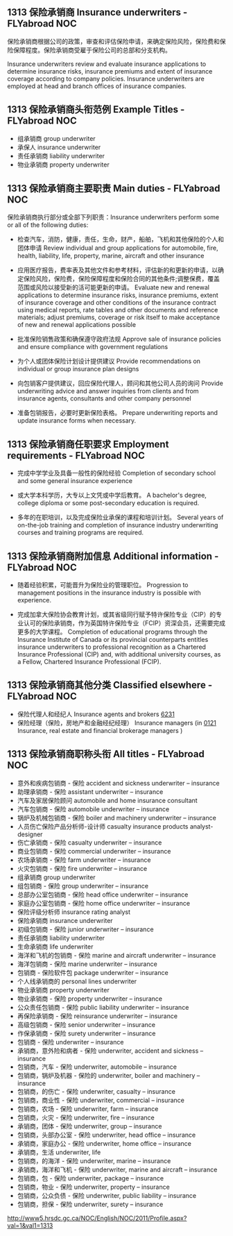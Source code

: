 ## 1313 保险承销商 Insurance underwriters - FLYabroad NOC

保险承销商根据公司的政策，审查和评估保险申请，来确定保险风险，保险费和保险保障程度。保险承销商受雇于保险公司的总部和分支机构。

Insurance underwriters review and evaluate insurance applications to determine insurance risks, insurance premiums and extent of insurance coverage according to company policies. Insurance underwriters are employed at head and branch offices of insurance companies.

## 1313 保险承销商头衔范例 Example Titles - FLYabroad NOC

* 组承销商 group underwriter
* 承保人 insurance underwriter
* 责任承销商 liability underwriter
* 物业承销商 property underwriter

## 1313 保险承销商主要职责 Main duties - FLYabroad NOC

保险承销商执行部分或全部下列职责：Insurance underwriters perform some or all of the following duties:

* 检查汽车，消防，健康，责任，生命，财产，船舶，飞机和其他保险的个人和团体申请
Review individual and group applications for automobile, fire, health, liability, life, property, marine, aircraft and other insurance

* 应用医疗报告，费率表及其他文件和参考材料，评估新的和更新的申请，以确定保险风险，保险费，保险保障程度和保险合同的其他条件;调整保费，覆盖范围或风险以接受新的活可能更新的申请。
Evaluate new and renewal applications to determine insurance risks, insurance premiums, extent of insurance coverage and other conditions of the insurance contract using medical reports, rate tables and other documents and reference materials; adjust premiums, coverage or risk itself to make acceptance of new and renewal applications possible

* 批准保险销售政策和确保遵守政府法规
Approve sale of insurance policies and ensure compliance with government regulations

* 为个人或团体保险计划设计提供建议
Provide recommendations on individual or group insurance plan designs

* 向包销客户提供建议，回应保险代理人，顾问和其他公司人员的询问
Provide underwriting advice and answer inquiries from clients and from insurance agents, consultants and other company personnel

* 准备包销报告，必要时更新保险表格。
Prepare underwriting reports and update insurance forms when necessary.

## 1313 保险承销商任职要求 Employment requirements - FLYabroad NOC

* 完成中学学业及具备一般性的保险经验
Completion of secondary school and some general insurance experience 
 
* 或大学本科学历，大专以上文凭或中学后教育。
A bachelor's degree, college diploma or some post-secondary education is required.

* 多年的在职培训，以及完成保险业承保的课程和培训计划。
Several years of on-the-job training and completion of insurance industry underwriting courses and training programs are required.

## 1313 保险承销商附加信息 Additional information - FLYabroad NOC

* 随着经验积累，可能晋升为保险业的管理职位。
Progression to management positions in the insurance industry is possible with experience.

* 完成加拿大保险协会教育计划，或其省级同行赋予特许保险专业（CIP）的专业认可的保险承销商，作为英国特许保险专业（FCIP）资深会员，还需要完成更多的大学课程。
Completion of educational programs through the Insurance Institute of Canada or its provincial counterparts entitles insurance underwriters to professional recognition as a Chartered Insurance Professional (CIP) and, with additional university courses, as a Fellow, Chartered Insurance Professional (FCIP).

## 1313 保险承销商其他分类 Classified elsewhere - FLYabroad NOC

* 保险代理人和经纪人 Insurance agents and brokers [6231](6231)
* 保险经理（保险，房地产和金融经纪经理） Insurance managers (in [0121](0121) Insurance, real estate and financial brokerage managers )

## 1313 保险承销商职称头衔 All titles - FLYabroad NOC

* 意外和疾病包销商 - 保险 accident and sickness underwriter – insurance
* 助理承销商 - 保险 assistant underwriter – insurance
* 汽车及家居保险顾问 automobile and home insurance consultant
* 汽车包销商 - 保险 automobile underwriter – insurance
* 锅炉及机械包销商 - 保险 boiler and machinery underwriter – insurance
* 人员伤亡保险产品分析师-设计师 casualty insurance products analyst-designer
* 伤亡承销商 - 保险 casualty underwriter – insurance
* 商业包销商 - 保险 commercial underwriter – insurance
* 农场承销商 - 保险 farm underwriter – insurance
* 火灾包销商 - 保险 fire underwriter – insurance
* 组承销商 group underwriter
* 组包销商 - 保险 group underwriter – insurance
* 总部办公室包销商 - 保险 head office underwriter – insurance
* 家庭办公室包销商 - 保险 home office underwriter – insurance
* 保险评级分析师 insurance rating analyst
* 保险承销商 insurance underwriter
* 初级包销商 - 保险 junior underwriter – insurance
* 责任承销商 liability underwriter
* 生命承销商 life underwriter
* 海洋和飞机的包销商 - 保险 marine and aircraft underwriter – insurance
* 海洋包销商 - 保险 marine underwriter – insurance
* 包销商 - 保险软件包 package underwriter – insurance
* 个人线承销商的 personal lines underwriter
* 物业承销商 property underwriter
* 物业承销商 - 保险 property underwriter – insurance
* 公众责任包销商 - 保险 public liability underwriter – insurance
* 再保险承销商 - 保险 reinsurance underwriter – insurance
* 高级包销商 - 保险 senior underwriter – insurance
* 作保承销商 - 保险 surety underwriter – insurance
* 包销商 - 保险 underwriter – insurance
* 承销商，意外险和病者 - 保险 underwriter, accident and sickness – insurance
* 包销商，汽车 - 保险 underwriter, automobile – insurance
* 包销商，锅炉及机器 - 保险的 underwriter, boiler and machinery – insurance
* 包销商，的伤亡 - 保险 underwriter, casualty – insurance
* 包销商，商业性 - 保险 underwriter, commercial – insurance
* 包销商，农场 - 保险 underwriter, farm – insurance
* 包销商，火灾 - 保险 underwriter, fire – insurance
* 承销商，团体 - 保险 underwriter, group – insurance
* 包销商，头部办公室 - 保险 underwriter, head office – insurance
* 承销商，家庭办公 - 保险 underwriter, home office – insurance
* 承销商，生活 underwriter, life
* 包销商，的海洋 - 保险 underwriter, marine – insurance
* 承销商，海洋和飞机 - 保险 underwriter, marine and aircraft – insurance
* 包销商，包 - 保险 underwriter, package – insurance
* 包销商，物业 - 保险 underwriter, property – insurance
* 包销商，公众负债 - 保险 underwriter, public liability – insurance
* 包销商，担保 - 保险 underwriter, surety – insurance

http://www5.hrsdc.gc.ca/NOC/English/NOC/2011/Profile.aspx?val=1&val1=1313